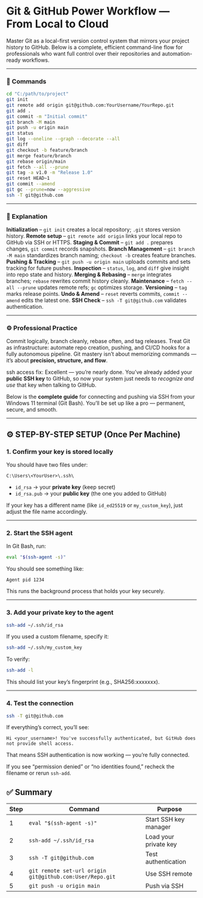 # **Git & GitHub Power Workflow — From Local to Cloud**

Master Git as a local-first version control system that mirrors your project history to GitHub. Below is a complete, efficient command-line flow for professionals who want full control over their repositories and automation-ready workflows.

---

### 🔧 Commands

```bash
cd "C:/path/to/project"
git init
git remote add origin git@github.com:YourUsername/YourRepo.git
git add .
git commit -m "Initial commit"
git branch -M main
git push -u origin main
git status
git log --oneline --graph --decorate --all
git diff
git checkout -b feature/branch
git merge feature/branch
git rebase origin/main
git fetch --all --prune
git tag -a v1.0 -m "Release 1.0"
git reset HEAD~1
git commit --amend
git gc --prune=now --aggressive
ssh -T git@github.com
```

---

### 🧠 Explanation

**Initialization** – `git init` creates a local repository; `.git` stores version history.
**Remote setup** – `git remote add origin` links your local repo to GitHub via SSH or HTTPS.
**Staging & Commit** – `git add .` prepares changes, `git commit` records snapshots.
**Branch Management** – `git branch -M main` standardizes branch naming; `checkout -b` creates feature branches.
**Pushing & Tracking** – `git push -u origin main` uploads commits and sets tracking for future pushes.
**Inspection** – `status`, `log`, and `diff` give insight into repo state and history.
**Merging & Rebasing** – `merge` integrates branches; `rebase` rewrites commit history cleanly.
**Maintenance** – `fetch --all --prune` updates remote refs; `gc` optimizes storage.
**Versioning** – `tag` marks release points.
**Undo & Amend** – `reset` reverts commits, `commit --amend` edits the latest one.
**SSH Check** – `ssh -T git@github.com` validates authentication.

---

### ⚙️ Professional Practice

Commit logically, branch cleanly, rebase often, and tag releases. Treat Git as infrastructure: automate repo creation, pushing, and CI/CD hooks for a fully autonomous pipeline. Git mastery isn’t about memorizing commands — it’s about **precision, structure, and flow**.




ssh access fix:
Excellent — you’re nearly done.
You’ve already added your **public SSH key** to GitHub, so now your system just needs to *recognize and use* that key when talking to GitHub.

Below is the **complete guide** for connecting and pushing via SSH from your Windows 11 terminal (Git Bash).
You’ll be set up like a pro — permanent, secure, and smooth.

---

## ⚙️ STEP-BY-STEP SETUP (Once Per Machine)

### **1. Confirm your key is stored locally**

You should have two files under:

```
C:\Users\<YourUser>\.ssh\
```

* `id_rsa` → your **private key** (keep secret)
* `id_rsa.pub` → your **public key** (the one you added to GitHub)

If your key has a different name (like `id_ed25519` or `my_custom_key`), just adjust the file name accordingly.

---

### **2. Start the SSH agent**

In Git Bash, run:

```bash
eval "$(ssh-agent -s)"
```

You should see something like:

```
Agent pid 1234
```

This runs the background process that holds your key securely.

---

### **3. Add your private key to the agent**

```bash
ssh-add ~/.ssh/id_rsa
```

If you used a custom filename, specify it:

```bash
ssh-add ~/.ssh/my_custom_key
```

To verify:

```bash
ssh-add -l
```

This should list your key’s fingerprint (e.g., SHA256:xxxxxxx).

---

### **4. Test the connection**

```bash
ssh -T git@github.com
```

If everything’s correct, you’ll see:

```
Hi <your_username>! You've successfully authenticated, but GitHub does not provide shell access.
```

That means SSH authentication is now working — you’re fully connected.

If you see “permission denied” or “no identities found,” recheck the filename or rerun `ssh-add`.


## ✅ Summary

| Step | Command                                                  | Purpose               |
| ---- | -------------------------------------------------------- | --------------------- |
| 1    | `eval "$(ssh-agent -s)"`                                 | Start SSH key manager |
| 2    | `ssh-add ~/.ssh/id_rsa`                                  | Load your private key |
| 3    | `ssh -T git@github.com`                                  | Test authentication   |
| 4    | `git remote set-url origin git@github.com:User/Repo.git` | Use SSH remote        |
| 5    | `git push -u origin main`                                | Push via SSH          |

